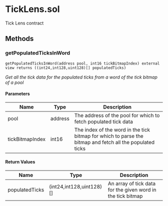 
# TickLens.sol

    
Tick Lens contract

    
## Methods
### getPopulatedTicksInWord
```solidity
getPopulatedTicksInWord(address pool, int16 tickBitmapIndex) external view returns ((int24,int128,uint128)[] populatedTicks)
```

            

            
*Get all the tick data for the populated ticks from a word of the tick bitmap of a pool*
#### Parameters

| Name | Type | Description |
|---|---|---|
| pool | address | The address of the pool for which to fetch populated tick data |
| tickBitmapIndex | int16 | The index of the word in the tick bitmap for which to parse the bitmap and fetch all the populated ticks |

#### Return Values

| Name | Type | Description |
|---|---|---|
| populatedTicks | (int24,int128,uint128)[] | An array of tick data for the given word in the tick bitmap |


